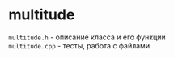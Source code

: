 # multitude
 
`multitude.h` - описание класса и его функции    
`multitude.cpp` - тесты, работа с файлами
